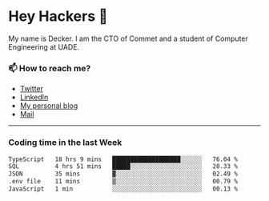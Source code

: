 # Hey Hackers 👋

My name is Decker. I am the CTO of Commet and a student of Computer Engineering at UADE.

### 📫 How to reach me?
- [Twitter](https://x.com/0xDecker) 
- [LinkedIn](https://www.linkedin.com/in/decker-urbano/) 
- [My personal blog](http://decker.sh) 
- [Mail](mailto:me@decker.sh)

---

### Coding time in the last Week

<!--START_SECTION:waka-->

```txt
TypeScript   18 hrs 9 mins   ███████████████████░░░░░░   76.04 %
SQL          4 hrs 51 mins   █████░░░░░░░░░░░░░░░░░░░░   20.33 %
JSON         35 mins         ▓░░░░░░░░░░░░░░░░░░░░░░░░   02.49 %
.env file    11 mins         ▒░░░░░░░░░░░░░░░░░░░░░░░░   00.79 %
JavaScript   1 min           ░░░░░░░░░░░░░░░░░░░░░░░░░   00.13 %
```

<!--END_SECTION:waka-->
